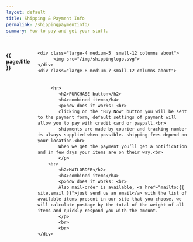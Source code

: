 ```yaml
---
layout: default
title: Shipping & Payment Info
permalink: /shippingpaymentinfo/
summary: How to pay and get your stuff.
---
```


<div class="small-12 columns page">
	<h4 class="text-center">{{ page.title }}</h4>

	<div class="large-4 medium-5  small-12 columns about">
		  <img src="/img/shippinglogo.svg">
	</div>
	<div class="large-8 medium-7 small-12 columns about">
		
		 
		 <hr>
			<h2>PURCHASE button</h2>
			<h4>combined items</h4>
			<p>how does it works: <br>
			clicking on the "Buy Now" button you will be sent to the payment form, default settings of payment will allow you to pay with credit card or paypall.<br>
			shipments are made by courier and tracking number is always supplied when possible. shipping fees depend on your location.<br>
			When we get the payment you’ll get a notification and in few days your items are on their way.<br>		
			</p>		 
		<hr>
			<h2>MAILORDER</h2>
			<h4>combined items</h4>
			<p>how does it works: <br>
			Also mail-order is available, <a href="mailto:{{ site.email }}">just send us an email</a> with the list of available items present in our site that you choose, we will calculate postage by the total of the weight of all items and quickly respond you with the amount.
		    </p>
			<br>
			<br>
	</div>
	
</div>